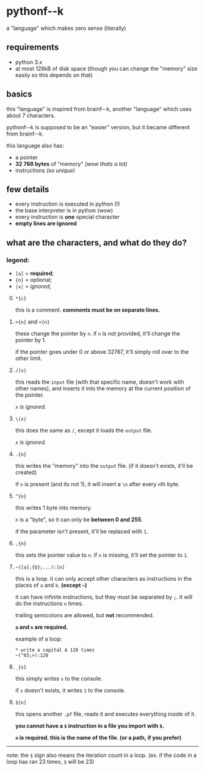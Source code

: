 # pythonf--k
a "language" which makes zero sense (literally)

## requirements
- python 3.x
- at most 128kB of disk space
  (though you can change the "memory" size easily so this depends on that)

## basics
this "language" is inspired from brainf--k, another "language" which uses about 7 characters.

pythonf--k is supposed to be an "easier" version, but it became different from brainf--k.

this language also has:
- a pointer
- **32 768 bytes** of "memory" *(wow thats a lot)*
- instructions *(so unique)*

## few details
- every instruction is executed in python (!)
- the base interpreter is in python (wow)
- every instruction is **one** special character
- **empty lines are ignored**

## what are the characters, and what do they do?

### legend:
- `[a]` = **required**;
- `{n}` = optional;
- `|x|` = *ignored*;

0. `*{c}`

    this is a comment. **comments must be on separate lines.**

1. `>{n}` and `<{n}`

    these change the pointer by `n`.
    if `n` is not provided, it'll change the pointer by 1.

    if the pointer goes under 0 or above 32767,
    it'll simply roll over to the other limit.

2. `/|x|`

    this reads the `input` file (with that specific name,
    doesn't work with other names), and inserts it into the memory
    at the current position of the pointer.
    
    *`x` is ignored.*

3. `\|x|`

    this does the same as `/`, except it loads the `output` file.

    *`x` is ignored.*

4. `.{n}`

    this writes the "memory" into the `output` file. (if it doesn't exists, it'll be created)

    if `n` is present (and its not 1), it will insert a `\n` after every `n`th byte.

5. `^{n}`

    this writes 1 byte into memory.

    `n` is a "byte", so it can only be **between 0 and 255**.

    if the parameter isn't present, it'll be replaced with `1`.

6. `,{n}`

    this sets the pointer value to `n`. if `n` is missing, it'll set the pointer to `1`.

7. `~([a];{b};...):[n]`

    this is a loop. it can only accept other characters as instructions in the places of `a` and `b`. **(except `~`)**

    it can have infinite instructions, but they must be separated by `;`. it will do the instructions `n` times.

    trailing semicolons are allowed, but **not** recommended.

    **`a` and `n` are required.**

    example of a loop:
    ```
    * write a capital A 128 times
    ~(^65;>):128
    ```

8. `_{s}`

    this simply writes `s` to the console.
    
    if `s` doesn't exists, it writes `1` to the console.

9. `$[n]`

    this opens another `.pf` file, reads it and executes everything inside of it.

    **you cannot have a `$` instruction in a file you import with `$`.**

    **`n` is required. this is the name of the file. (or a path, if you prefer)**

-----

note: the `$` sign also means the iteration count in a loop. (ex. if the code in a loop has ran 23 times, `$` will be 23)